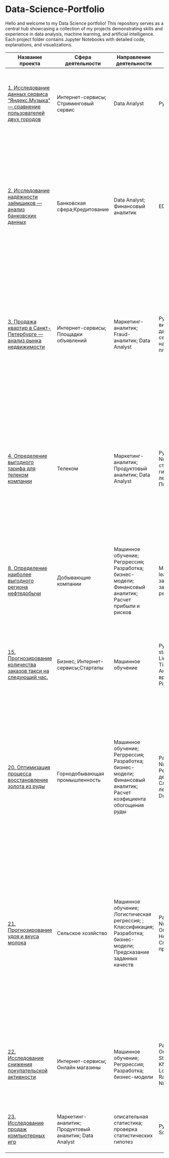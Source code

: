 # Data-Science-Portfolio
Hello and welcome to my Data Science portfolio! This repository serves as a central hub showcasing a collection of my projects demonstrating skills and experience in data analysis, machine learning, and artificial intelligence. Each project folder contains Jupyter Notebooks with detailed code, explanations, and visualizations.

| Название проекта | Сфера деятельности | Направление деятельности | Навыки и инструменты | Метрики качества |Методы визуального анализа | Задачи проекта | Описание проекта | Ключевые слова проекта |
|---|---|---|---|---|---|---|---|---|
| [1. Исследование данных сервиса “Яндекс.Музыка” — сравнение пользователей двух городов](https://github.com/maxzaikin/Data-Science-Portfolio/blob/main/Data-Analysis/1.%20Data_Analysis_of_Yandex.Music_Comparing_Users_in_Two_Cities.ipynb)| Интернет-сервисы; Стриминговый сервис |Data Analyst |Python; Pandas |Сотрировки, группировки, анализ уникальности| Текстовый вывод |На реальных данных Яндекс.Музыки c помощью библиотеки Pandas и её возможностей проверить данные и сравнить поведение и предпочтения пользователей двух столиц — Москвы и Санкт-Петербурга. | На реальных данных Яндекс.Музыки вы проверите данные и сравните поведение пользователей двух столиц.|data analyst; аналитик данных; аналитик; analyst |
|[2. Исследование надёжности заёмщиков — анализ банковских данных](https://github.com/maxzaikin/Data-Science-Portfolio/blob/main/Data-Analysis/2.%20Bank_Loan_Default_Risk_Study.ipynb) |Банковская сфера;Кредитование|Data Analyst; Финансовый аналитик | EDA; Python; Pandas|Сотрировки, группировки, анализ уникальности| Текстовый анализ|На основе статистики о платёжеспособности клиентов исследовать влияет ли семейное положение и количество детей клиента на факт возврата кредита в срок|На основе данных кредитного отдела банка исследовал влияние семейного положения и количества детей на факт погашения кредита в срок. Была получена информация о данных. Определены и обработаны пропуски. Заменены типы данных на соответствующие хранящимся данным. Удалены дубликаты. Категоризованы данные. Один датафрейм декомпозирован на три. | data analyst, налитик данных, аналитик, финансовый аналитик, analyst|
|[3. Продажа квартир в Санкт-Петербурге — анализ рынка недвижимости](https://github.com/maxzaikin/Data-Science-Portfolio/blob/main/Data-Analysis/3.%20Research_on_the_Real_Estate_Market_for_Apartment_Sales.ipynb) | Интернет-сервисы; Площадки объявлений| Маркетинг-аналитик; Fraud-аналитик; Data Analyst| Python; Pandas; Matplotlib; EDA; визуализация данных; предобработка данных; Конвертация типов серий;Обработка пропусков; Анализ на уникальность;Визуализация плотности точек данных на плоскости|tbd|Столбчатая гистограмма; Круговая гистрограмма; Гексагональная бининг-диаграмма; Наложение гистограм; Ящик с усами;Диаграмма рассеяния; Матрица диаграм рассеяния(matplot)| Используя данные сервиса Яндекс.Недвижимость, определить рыночную стоимость объектов недвижимости и типичные параметры квартир | На основе данных сервиса Яндекс.Недвижимость определена рыночная стоимость объектов недвижимости разного типа, типичные параметры квартир, в зависимости от удаленности от центра. Проведена редобработка данных. Добавлены новые данные. Построены гистограммы, боксплоты, диаграммы рассеивания.| маркетинговый аналитик; фрод аналитик; fraud analyst; data analyst; аналитик данных;  аналитик; analyst; обработка данных; histogram; boxplot; scattermatrix; категоризация; scatterplot; фрод-мониторинг|
|[4. Определение выгодного тарифа для телеком компании](https://github.com/maxzaikin/Data-Science-Portfolio/blob/main/Machine-Learning/4.%20Determining_a_Profitable_Rate_for_a_Telecom_Company.ipynb)|Телеком|Маркетинг-аналитик; Продуктовый аналитик; Data Analyst|Python; Pandas; Matplotlib; Seaborn; NumPy; SciPy; описательная статистика; проверка статистических гипотез; Дерево решений; Случайный лес; Логистическая регрессия; Подбор гиперпараметра|accuracy;precission;recall|Матрица диаграм рассеяния(seaborn); Сравнительный анализ моделей|  На основе данных клиентов оператора сотовой связи проанализировать поведение клиентов и поиск оптимального тарифа|Проведен предварительный анализ использования тарифов на выборке клиентов, проанализировано поведение клиентов при использовании услуг оператора и рекомендованы оптимальные наборы услуг для пользователей. Проведена предобработка данных, их анализ. Проверены гипотезы о различии выручки абонентов разных тарифов и различии выручки абонентов из Москвы и других регионов.|аналитик; analyst; аналитик данных; data analyst|
| [8. Определение наиболее выгодного региона нефтедобычи](https://github.com/maxzaikin/Data-Science-Portfolio/blob/main/Machine-Learning/8.%20Determining_the_Most_Profitable_Oil_Production_Region.ipynb)|Добывающие компании | Машинное обучение; Регррессия; Разработка; бизнес-модели; Финансовый аналитик; Расчет прибыли и рисков|Matplotlib; Seaborn; Pandas; Scikit-learn; бутстреп;Линейная зависимость;Нелинейная зависимость;полиномиальная регрессия  |RMSE; R2|Boxplot; Histogram; Матрица диаграм рассеяния; Матрица корелияции; Масштабирование признаков; Анализ остатков модели(Диаграма рассеяния, Гистограмма распределения); Наложение диаграм|  На основе данных геологи разведки выбрать район добычи нефти|По предоставленым данным пробы нефти в трёх регионах. Построить модель для определения региона, где добыча принесёт наибольшую прибыль. | аналитик; analyst; аналитик данных; data analyst; data scientist; ML Engineer|
| [15. Прогнозирование количества заказов такси на следующий час.](https://github.com/maxzaikin/Data-Science-Portfolio/blob/main/Machine-Learning/15.%20Forecasting_Taxi_Orders_for_the_Next_Hour.ipynb)|Бизнес; Интернет-сервисы;Стартапы | Машинное обучение|Python; Pandas; Scikit-learn; statsmodels; RandomizedSearchCV; LinearRegression; SARIMA; SARIMAX Time series; Скользящее среднее; Анализ на монотонность; Аггрегация временных рядов;Feature Engineering; Pipeline|ADF(Augmented Dicke-Fuller); KPSS; RMSE | график частичной автокорреляции(PACF); ACF; Линейный график; Scatter plot; Динамика роста; Тренды; Сезонность; Шумы; Анализ на стационарность| Компания такси собрала исторические данные о заказах такси в аэропортах. Чтобы привлекать больше водителей в период пиковой нагрузки, нужно спрогнозировать количество заказов такси на следующий час. Строится модель для такого предсказания. |Задача: построить модель для прогноза количества заказов такси на следующий час. |временные ряды; регрессия; предсказания |
|[20. Оптимизация процесса восстановление золота из руды](https://github.com/maxzaikin/Data-Science-Portfolio/blob/main/Machine-Learning/20.%20Gold_Recovery_From_Ore.ipynb) |Горнодобывающая промышленность |Машинное обучение; Регррессия; Разработка; бизнес-модели; Финансовый аналитик; Расчет коэфициента обогощения руды |Pandas; Scikit-learn; Matplotlib; NumPy; SciPy; Линейная Регрессиия; Решающее дерево(DecisionTreeRegressor); Случайный лес(RandomForestRegressor); DummyRegressor|МАЕ(самостоятельная реализация);SMAPE|Гистограммы; BoxPlot; HeatMap(Матрица кореляции); График регрессии c доверительным интервалом (Seaborn.regplot); Гистограммы с плотностью ядра (KDE); графики оценки плотности ядра (KDE) Анализ распределения размеров гранул на обучающей и тестовой выборках;| На основе предоставленных данных разработать модель оптимизирующую эффективность процесса флотации драгоценных металлов|Разработка прототипа модели машинного обучения для заказчикаЖ Компания «Цифры». Компания разрабатывает решения для эффективной работы промышленных предприятий. Модель предсказает коэффициент восстановления золота из золотосодержащей руды на основе предоставленных производственных данных с параметрами добычи и очистки. | аналитик; analyst; аналитик данных; data analyst; data scientist; ML Engineer|
|[21. Прогнозирование удоя и вкуса молока](https://github.com/maxzaikin/Data-Science-Portfolio/blob/main/Machine-Learning/21.%20Predict_Milk_Taste_Characteristics_and_Milk_Yield.ipynb) | Сельское хозяйство| Машинное обучение; Логистическая регрессия; ; Классификация; Разработка; бизнес-модели; Предсказание заданных качеств |Pandas; Scikit-learn; Matplotlib; NumPy; SciPy;Pipeline; OneHotEncoder; Feature Engineering; Нелинейная зависимость;Метод Спирмена; Масштабирование признаков;|R2;MSE;MAE;RMSE;Accuracy; Precission; Recall|Barplot(сравнение метрик качества);Pie chart; Histogram; BoxPlot; Heatmap; Диаграммы рассеяния;Scatter plot; Анализ остатков; Матрица ошибок(Confusion matrix); график кривой Precision-Recall для модели логистической регрессии| Заказчик хочет, чтобы каждая корова давала не менее 6000 килограммов молока в год, а её надой был вкусным — строго не хуже заданных характеристик качества |Разработать модель МО, которая поможет управлять рисками и принимать объективное решение о покупке. Поставщик, коров «ЭкоФерма» предоставил подробные данные о своих стадах. Необходимо создать две прогнозные модели для отбора коров в поголовье заказчика: 1. Модель МО для прогноза возможного удоя коровы (целевой признак Удой); 2. Модель МО для рассчита вероятности получить молоко удовлетворяющее заданным органолептическим характеристикам заказчика (целевой признак Вкус молока). | аналитик; analyst; аналитик данных; data analyst; data scientist; ML Engineer|
|[22. Исследование снижения покупательской активности](https://github.com/maxzaikin/Data-Science-Portfolio/blob/main/Machine-Learning/22.%20Research_on_Factors_Contributing_to_Reduced_Consumer_Spending.ipynb) | Интернет-сервисы; Онлайн магазины|Машинное обучение; Регррессия; Разработка; бизнес-модели  |Pandas; Scikit-learn; SimpleImputer; OneHotEncoder;OrdinalEncoder; StandardScaler;DecissionTreeClassifier; KNeighborsClassifier;SVC; LogisticRegression; RandomizedSearchCV; Matplotlib; NumPy; SciPy;Pipeline |ROC-AUC|График ROC-AUC для логистической регрессии; Barplot; Piechart; Boxplot; Гистограммы распределения с наложением(seaborn); Heatmp; Анализ важности признаков; Сегментация покупателей; Анализ распределения с наложением| Разработать решение, которое позволит персонализировать предложения постоянным клиентам, чтобы увеличить их покупательскую активность.| Интернет-магазин «В один клик» продаёт разные товары: для детей, для дома, мелкую бытовую технику, косметику и даже продукты. Отчёт магазина за прошлый период показал, что активность покупателей начала снижаться. | аналитик; analyst; аналитик данных; data analyst; data scientist; ML Engineer|
|[23. Исследование продаж компьютерных игр](https://github.com/maxzaikin/Data-Science-Portfolio/blob/main/Data-Analysis/23.%20Video_Game_Sales_Research.ipynb)| Маркетинг-аналитик; Продуктовый аналитик; Data Analyst| описательная статистика; проверка статистических гипотез |Python; Pandas; Matplotlib; NumPy; SciPy; Pivot tables |не применимо |Barplot; Линейные графики с наложением; Boxplot(seaborn); Scatter plot; Hexbin| Интернет-магазин заказал провести исследование по выявлению закономерностей определяющиех успешность игры. | На  данных продажам игр выявить потенциально популярные игры |data analyst; аналитик данных; аналитик; analyst |